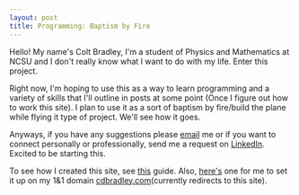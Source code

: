 ```yaml
---
layout: post
title: Programming: Baptism by Fire
---
```

Hello! My name's Colt Bradley, I'm a student of Physics and Mathematics at NCSU and I don't really know what I want to do with my life. Enter this project. 

Right now, I'm hoping to use this as a way to learn programming and a variety of skills that I'll outline in posts at some point (Once I figure out how to work this site). I plan to use it as a sort of baptism by fire/build the plane while flying it type of project. We'll see how it goes. 

Anyways, if you have any suggestions please [email](mailto:coltbradley@gmail.com) me or if you want to connect personally or professionally, send me a request on [LinkedIn](https://www.linkedin.com/in/coltbradley). Excited to be starting this. 

To see how I created this site, see [this](http://roymoran.me/personal-blog-setup-guide) guide. Also, [here's](http://blog.woodylabs.com/2012/01/1and1-web-hosting-git-installing-it-for-singular-dev/) one for me to set it up on my 1&1 domain [cdbradley.com](https://www.cdbradley.com)(currently redirects to this site).
